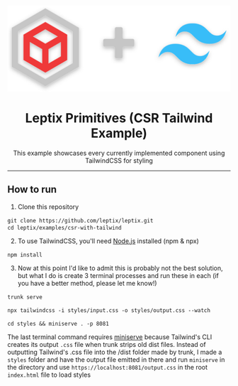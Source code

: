 <p align="center" dir="auto">
    <img src="assets/logos.svg"/>
</p>

<h1 align="center" tabindex="-1" class="heading-element" dir="auto">Leptix Primitives (CSR Tailwind Example)</h1>

<p align="center" dir="auto">
    This example showcases every currently implemented component using TailwindCSS for styling
</p>

<hr />

## How to run

1. Clone this repository

```
git clone https://github.com/leptix/leptix.git
cd leptix/examples/csr-with-tailwind
```

2. To use TailwindCSS, you'll need [Node.js](https://nodejs.org) installed (npm & npx)

```
npm install
```

3. Now at this point I'd like to admit this is probably not the best solution, but what I do is create 3 terminal processes and run these in each (if you have a better method, please let me know!)

```
trunk serve
```

```
npx tailwindcss -i styles/input.css -o styles/output.css --watch
```

```
cd styles && miniserve . -p 8081
```

The last terminal command requires [miniserve](https://github.com/svenstaro/miniserve) because Tailwind's CLI creates its output `.css` file when trunk strips old dist files. Instead of outputting Tailwind's .css file into the /dist folder made by trunk, I made a `styles` folder and have the output file emitted in there and run `miniserve` in the directory and use `https://localhost:8081/output.css` in the root `index.html` file to load styles
